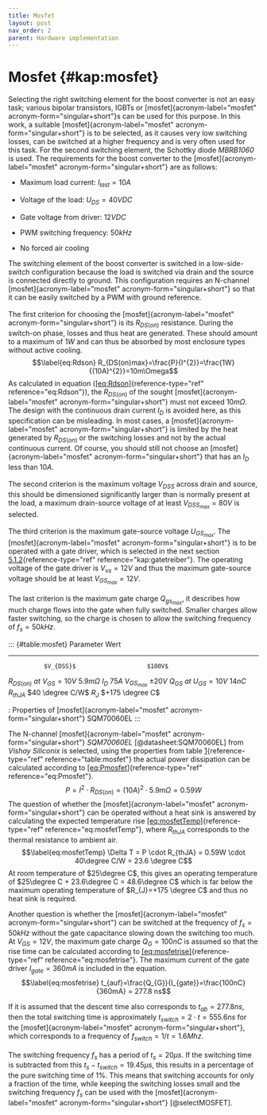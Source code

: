```yaml
---
title: Mosfet
layout: post
nav_order: 2
parent: Hardware implementation
---
```


# Mosfet {#kap:mosfet}

Selecting the right switching element for the boost converter is not an
easy task; various bipolar transistors, IGBTs or
[mosfet]{acronym-label="mosfet" acronym-form="singular+short"}s can be
used for this purpose. In this work, a suitable
[mosfet]{acronym-label="mosfet" acronym-form="singular+short"} is to be
selected, as it causes very low switching losses, can be switched at a
higher frequency and is very often used for this task. For the second
switching element, the Schottky diode *MBRB1060* is used. The
requirements for the boost converter to the
[mosfet]{acronym-label="mosfet" acronym-form="singular+short"} are as
follows:

-   Maximum load current: $I_{last}=10A$

-   Voltage of the load: $U_{DS}=40V DC$

-   Gate voltage from driver: $12V DC$

-   PWM switching frequency: $50kHz$

-   No forced air cooling

The switching element of the boost converter is switched in a
low-side-switch configuration because the load is switched via drain and
the source is connected directly to ground. This configuration requires
an N-channel [mosfet]{acronym-label="mosfet"
acronym-form="singular+short"} so that it can be easily switched by a
PWM with ground reference.\
\
The first criterion for choosing the [mosfet]{acronym-label="mosfet"
acronym-form="singular+short"} is its $R_{DS(on)}$ resistance. During
the switch-on phase, losses and thus heat are generated. These should
amount to a maximum of $1W$ and can thus be absorbed by most enclosure
types without active cooling. $$\label{eq:Rdson}
R_{DS(on)max}=\frac{P}{I^{2}}=\frac{1W}{(10A)^{2}}=10m\Omega$$ As
calculated in equation ([\[eq:Rdson\]](#eq:Rdson){reference-type="ref"
reference="eq:Rdson"}), the $R_{DS(on)}$ of the sought
[mosfet]{acronym-label="mosfet" acronym-form="singular+short"} must not
exceed $10m\Omega$. The design with the continuous drain current $I_{D}$
is avoided here, as this specification can be misleading. In most cases,
a [mosfet]{acronym-label="mosfet" acronym-form="singular+short"} is
limited by the heat generated by $R_{DS(on)}$ or the switching losses
and not by the actual continuous current. Of course, you should still
not choose an [mosfet]{acronym-label="mosfet"
acronym-form="singular+short"} that has an $I_{D}$ less than $10A$.\
\
The second criterion is the maximum voltage $V_{DSS}$ across drain and
source, this should be dimensioned significantly larger than is normally
present at the load, a maximum drain-source voltage of at least
$V_{DSS_{max}}= 80V$ is selected.\
\
The third criterion is the maximum gate-source voltage $U_{GS_{max}}$.
The [mosfet]{acronym-label="mosfet" acronym-form="singular+short"} is to
be operated with a gate driver, which is selected in the next section
[5.1.2](#kap:gatetreiber){reference-type="ref"
reference="kap:gatetreiber"}. The operating voltage of the gate driver
is $V_{vs}=12V$ and thus the maximum gate-source voltage should be at
least $V_{GS_{max}}=12V$.\
\
The last criterion is the maximum gate charge $Q_{gs_{max}}$, it
describes how much charge flows into the gate when fully switched.
Smaller charges allow faster switching, so the charge is chosen to allow
the switching frequency of $f_{s}=50kHz$.

::: {#table:mosfet}
              Parameter                     Wert
  ---------------------------------- ------------------
              $V_{DSS}$                    $100V$
   $R_{DS(on)} \: at \: V_{GS}=10V$     $5.9m\Omega$
               $I_{D}$                     $75A$
            $V_{GS_{max}}$               $\pm 20V$
       $Q_{GS}\:at\:U_{GS}=10V$            $14nC$
              $R_{thJA}$              $40 \degree C/W$
               $R_{J}$                $+175 \degree C$

  : Properties of [mosfet]{acronym-label="mosfet"
  acronym-form="singular+short"} SQM70060EL
:::

The N-channel [mosfet]{acronym-label="mosfet"
acronym-form="singular+short"} *SQM70060EL* [@datasheet:SQM70060EL] from
*Vishay Siliconix* is selected, using the properties from table
[1](#table:mosfet){reference-type="ref" reference="table:mosfet"} the
actual power dissipation can be calculated according to
[\[eq:Pmosfet\]](#eq:Pmosfet){reference-type="ref"
reference="eq:Pmosfet"}. $$\label{eq:Pmosfet}
P = I^{2} \cdot R_{DS(on)} = (10A)^{2} \cdot 5.9m\Omega = 0.59 W$$ The
question of whether the [mosfet]{acronym-label="mosfet"
acronym-form="singular+short"} can be operated without a heat sink is
answered by calculating the expected temperature rise
[\[eq:mosfetTemp\]](#eq:mosfetTemp){reference-type="ref"
reference="eq:mosfetTemp"}, where $R_{thJA}$ corresponds to the thermal
resistance to ambient air. $$\label{eq:mosfetTemp}
\Delta T = P \cdot R_{thJA} = 0.59W \cdot 40\degree C/W = 23.6 \degree C$$
At room temperature of $25\degree C$, this gives an operating
temperature of $25\degree C + 23.6\degree C = 48.6\degree C$ which is
far below the maximum operating temperature of $R_{J}=+175 \degree C$
and thus no heat sink is required.

Another question is whether the [mosfet]{acronym-label="mosfet"
acronym-form="singular+short"} can be switched at the frequency of
$f_{s}=50 kHz$ without the gate capacitance slowing down the switching
too much. At $V_{GS}=12V$, the maximum gate charge $Q_{G}=100nC$ is
assumed so that the rise time can be calculated according to
[\[eq:mosfetrise\]](#eq:mosfetrise){reference-type="ref"
reference="eq:mosfetrise"}. The maximum current of the gate driver
$I_{gate}=360mA$ is included in the equation. $$\label{eq:mosfetrise}
t_{auf}=\frac{Q_{G}}{I_{gate}}=\frac{100nC}{360mA} = 277.8 ns$$

If it is assumed that the descent time also corresponds to
$t_{ab}=277.8ns$, then the total switching time is approximately
$t_{switch}=2\cdot t =555.6ns$ for the [mosfet]{acronym-label="mosfet"
acronym-form="singular+short"}, which corresponds to a frequency of
$f_{switch}=1/t=1.6Mhz$.\
\
The switching frequency $f_{s}$ has a period of $t_{s}=20\mu s$. If the
switching time is subtracted from this $t_{s}-t_{switch}= 19.45\mu s$,
this results in a percentage of the pure switching time of $1\%$. This
means that switching accounts for only a fraction of the time, while
keeping the switching losses small and the switching frequency $f_{s}$
can be used with the [mosfet]{acronym-label="mosfet"
acronym-form="singular+short"} [@selectMOSFET].
